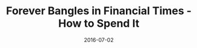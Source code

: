 ---
title: Forever Bangles in Financial Times - How to Spend It
date: 2016-07-02
summary_markdown: >
  Assael Forever Bangles, 48 Akoya Cultured Pearls, 7.75 - 8.0mm, set in 18K Yellow Gold. Available exclusively at Neiman Marcus. ​​
featured_image: /uploads/2016-07-02.jpg
---
